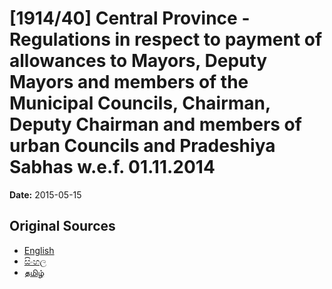 # [1914/40] Central Province - Regulations in respect to payment of allowances to Mayors, Deputy Mayors and members of the Municipal Councils, Chairman, Deputy Chairman and members of urban Councils and Pradeshiya Sabhas w.e.f. 01.11.2014

**Date:** 2015-05-15

## Original Sources

- [English](https://documents.gov.lk/view/extra-gazettes/2015/5/1914-40_E.pdf)
- [සිංහල](https://documents.gov.lk/view/extra-gazettes/2015/5/1914-40_S.pdf)
- [தமிழ்](https://documents.gov.lk/view/extra-gazettes/2015/5/1914-40_T.pdf)
